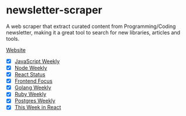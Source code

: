 # newsletter-scraper

A web scraper that extract curated content from Programming/Coding newsletter, making it a great tool to search for new libraries, articles and tools.

[Website](https://carlosqsilva.github.io/newsletter-scraper/)

- [x] [JavaScript Weekly](https://javascriptweekly.com)
- [x] [Node Weekly](https://nodeweekly.com)
- [x] [React Status](https://react.statuscode.com)
- [x] [Frontend Focus](https://frontendfoc.us)
- [x] [Golang Weekly](https://golangweekly.com)
- [x] [Ruby Weekly](https://rubyweekly.com)
- [x] [Postgres Weekly](https://postgresweekly.com)
- [x] [This Week in React](https://thisweekinreact.com)
